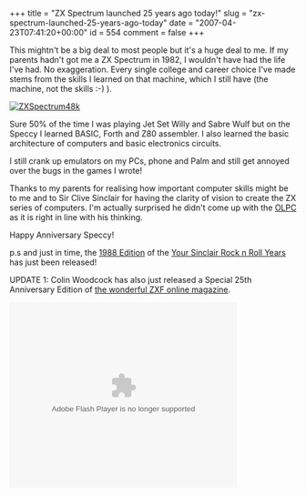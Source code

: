 +++
title = "ZX Spectrum launched 25 years ago today!"
slug = "zx-spectrum-launched-25-years-ago-today"
date = "2007-04-23T07:41:20+00:00"
id = 554
comment = false
+++

This mightn't be a big deal to most people but it's a huge deal to me. If my parents hadn't got me a ZX Spectrum in 1982, I wouldn't have had the life I've had. No exaggeration. Every single college and career choice I've made stems from the skills I learned on that machine, which I still have (the machine, not the skills :-) ).

[![ZXSpectrum48k](http://farm1.static.flickr.com/213/469641849_8d5cde33ba_m.jpg)](http://www.flickr.com/photos/bandon1/469641849/ "Photo Sharing")

Sure 50% of the time I was playing Jet Set Willy and Sabre Wulf but on the Speccy I learned BASIC, Forth and Z80 assembler. I also learned the basic architecture of computers and basic electronics circuits.

I still crank up emulators on my PCs, phone and Palm and still get annoyed over the bugs in the games I wrote!

Thanks to my parents for realising how important computer skills might be to me and to Sir Clive Sinclair for having the clarity of vision to create the ZX series of computers. I'm actually surprised he didn't come up with the [OLPC](http://www.laptop.org/) as it is right in line with his thinking.

Happy Anniversary Speccy!

p.s and just in time, the [1988 Edition](http://www.ysrnry.co.uk/tvprog/downloads.htm) of the [Your Sinclair Rock n Roll Years](http://www.ysrnry.co.uk/) has just been released!

UPDATE 1: Colin Woodcock has also just released a Special 25th Anniversary Edition of [the wonderful ZXF online magazine](http://zxf.magazine.googlepages.com/).

<embed style="width:400px; height:326px;" id="VideoPlayback" type="application/x-shockwave-flash" src="http://video.google.com/googleplayer.swf?docId=-7819585517565878785&hl=en-GB" flashvars=""> </embed>

